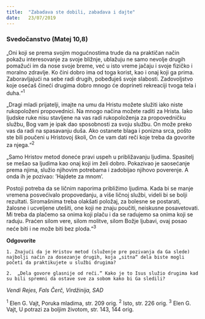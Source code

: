 ```yaml
---
title:  "Zabadava ste dobili, zabadava i dajte"
date:   23/07/2019
---
```


### Svedočanstvo (Matej 10,8)

„Oni koji se prema svojim mogućnostima trude da na praktičan način pokažu interesovanje za svoje bližnje, ublažuju ne samo nevolje drugih pomažući im da nose svoje breme, već u isto vreme jačaju i svoje fizičko i moralno zdravlje. Ko čini dobro ima od toga korist, kao i onaj koji ga prima. Zaboravljajući na sebe radi drugih, pobeđuješ svoje slabosti. Zadovoljstvo koje osećaš čineći drugima dobro mnogo će doprineti rekreaciji tvoga tela i duha.“<sup>1</sup>

„Dragi mladi prijatelji, imajte na umu da Hristu možete služiti iako niste rukopoloženi propovednici. Na mnogo načina možete raditi za Hrista. Iako ljudske ruke nisu stavljene na vas radi rukopoloženja za propovedničku službu, Bog vam je ipak dao sposobnosti za svoju službu. On može preko vas da radi na spasavanju duša. Ako ostanete blaga i ponizna srca, pošto ste bili poučeni u Hristovoj školi, On će vam dati reči koje treba da govorite za njega.“<sup>2</sup>

„Samo Hristov metod doneće pravi uspeh u približavanju ljudima. Spasitelj se mešao sa ljudima kao onaj koji im želi dobro. Pokazivao je saosećanje prema njima, služio njihovim potrebama i zadobijao njihovo poverenje. A onda ih je pozivao: ’Hajdete za mnom’.

Postoji potreba da se ličnim naporima približimo ljudima. Kada bi se manje vremena posvećivalo propovedanju, a više ličnoj službi, videli bi se bolji rezultati. Siromašnima treba olakšati položaj, za bolesne se postarati, žalosne i ucveljene utešiti, one koji ne znaju poučiti, neiskusne posavetovati. Mi treba da plačemo sa onima koji plaču i da se radujemo sa onima koji se raduju. Praćen silom vere, silom molitve, silom Božje ljubavi, ovaj posao neće biti i ne može biti bez ploda.“<sup>3</sup>

**Odgovorite**

`1.	Znajući da je Hristov metod (služenje pre pozivanja da Ga slede) najbolji način za dosezanje drugih, koja „sitna“ dela biste mogli početi da praktikujete u službi drugima?`

`2.	 „Dela govore glasnije od reči.“ Kako je to Isus služio drugima kad su bili spremni da ostave sve za sobom kako bi Ga sledili?`

*Vendi Rejes, Fals Čerč, Virdžinija, SAD*

<sup>1</sup>	Elen G. Vajt, Poruka mladima, str. 209 orig.
<sup>2</sup> 	Isto, str. 226 orig.
<sup>3</sup>	Elen G. Vajt, U potrazi za boljim životom, str. 143, 144 orig.
